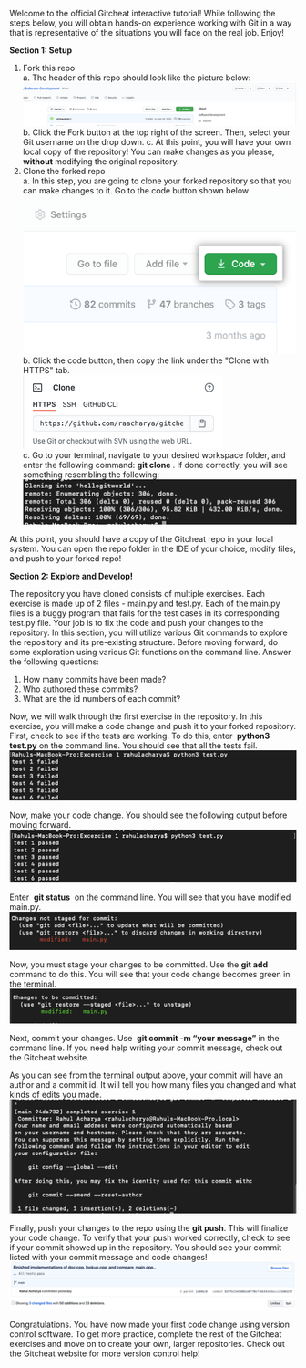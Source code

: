 Welcome to the official Gitcheat interactive tutorial! While following the steps below, you will
obtain hands-on experience working with Git in a way that is representative of the situations you
will face on the real job. Enjoy!

**Section 1: Setup**

1. Fork this repo<br />
    a. The header of this repo should look like the picture below:<br />
         ![](Images/pic1.png)
    b. Click the Fork button at the top right of the screen. Then, select your Git
       username on the drop down.
    c. At this point, you will have your own local copy of the repository! You can make
       changes as you please, **without** modifying the original repository.
2. Clone the forked repo<br />
    a. In this step, you are going to clone your forked repository so that you can make
       changes to it. Go to the code button shown below<br />
       ![](Images/pic2.png)<br />
     b. Click the code button, then copy the link under the "Clone with HTTPS" tab.<br />
         ![](Images/pic3.png)<br />
     c. Go to your terminal, navigate to your desired workspace folder, and enter the
         following command: **git clone <cloneurl>**. If done correctly, you will see something resembling the following:<br />
         ![](Images/pic4.png)

At this point, you should have a copy of the Gitcheat repo in your local system. You can open
the repo folder in the IDE of your choice, modify files, and push to your forked repo!

**Section 2: Explore and Develop!**

The repository you have cloned consists of multiple exercises. Each exercise is made up of 2
files - main.py and test.py. Each of the main.py files is a buggy program that fails for the test
cases in its corresponding test.py file. Your job is to fix the code and push your changes to the
repository. In this section, you will utilize various Git commands to explore the repository and its
pre-existing structure.
Before moving forward, do some exploration using various Git functions on the command line.
Answer the following questions:

1. How many commits have been made?
2. Who authored these commits?
3. What are the id numbers of each commit?

Now, we will walk through the first exercise in the repository. In this exercise, you will make a
code change and push it to your forked repository. First, check to see if the tests are working.
To do this, enter ​ **python3 test.py** ​on the command line. You should see that all the tests fail.<br />
![](Images/pic5.png)

Now, make your code change. You should see the following output before moving forward.<br />
![](Images/pic6.png)

Enter ​ **git status** ​ on the command line. You will see that you have modified main.py.<br />
![](Images/pic7.png)

Now, you must stage your changes to be committed. Use the ​ **git add** ​ command to do this. You
will see that your code change becomes green in the terminal.<br />
![](Images/pic8.png)

Next, commit your changes. Use ​ **git commit -m “your message”** ​in the command line. If you
need help writing your commit message, check out the Gitcheat website.

As you can see from the terminal output above, your commit will have an author and a commit
id. It will tell you how many files you changed and what kinds of edits you made.<br />
![](Images/pic9.png)

Finally, push your changes to the repo using the **git push**. This will finalize your code change.
To verify that your push worked correctly, check to see if your commit showed up in the repository. You should see your commit listed with your commit message and code changes!<br />
![](Images/pic10.png)

Congratulations. You have now made your first code change using version control software. To
get more practice, complete the rest of the Gitcheat exercises and move on to create your own,
larger repositories. Check out the Gitcheat website for more version control help!


